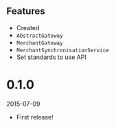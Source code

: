 ## Features
- Created 
 - `AbstractGateway`
 - `MerchantGateway`
 - `MerchantSynchronisationService`
- Set standards to use API

# 0.1.0
2015-07-09

- First release!
